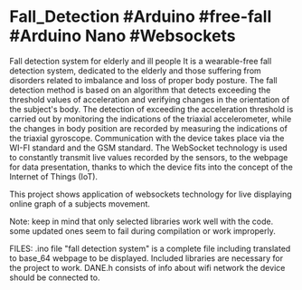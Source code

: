 # Fall_Detection #Arduino #free-fall #Arduino Nano #Websockets
Fall detection system for elderly and ill people
It is a wearable-free fall detection system, dedicated to the elderly and those suffering from disorders related to imbalance and loss of proper body posture. The fall detection method is based on an algorithm that detects exceeding the threshold values of acceleration and verifying changes in the orientation of the subject's body. The detection of exceeding the acceleration threshold is carried out by monitoring the indications of the triaxial accelerometer, while the changes in body position are recorded by measuring the indications of the triaxial gyroscope. Communication with the device takes place via the WI-FI standard and the GSM standard. The WebSocket technology is used to constantly transmit live values recorded by the sensors, to the webpage for data presentation, thanks to which the device fits into the concept of the Internet of Things (IoT). 

This project shows application of websockets technology for live displaying online graph of a subjects movement. 

Note: keep in mind that only selected libraries work well with the code. some updated ones seem to fail during compilation or work improperly.


FILES:
.ino file "fall detection system" is a complete file including translated to base_64 webpage to be displayed. Included libraries are necessary for the project to work.
DANE.h consists of info about wifi network the device should be connected to.
